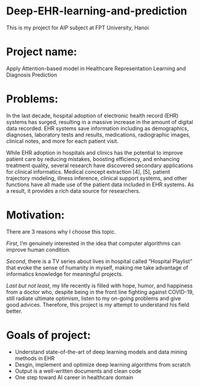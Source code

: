 # Deep-EHR-learning-and-prediction
This is my project for AIP subject at FPT University, Hanoi


# Project name: 
Apply Attention-based model in Healthcare Representation Learning and Diagnosis Prediction


# Problems:
In the last decade, hospital adoption of electronic health record (EHR) systems has surged, resulting in a massive increase in the amount of digital data recorded. EHR systems save information including as demographics, diagnoses, laboratory tests and results, medications, radiographic images, clinical notes, and more for each patient visit.

While EHR adoption in hospitals and clinics has the potential to improve patient care by reducing mistakes, boosting efficiency, and enhancing treatment quality, several research have discovered secondary applications for clinical informatics. Medical concept extraction [4], [5], patient trajectory modeling, illness inference, clinical support systems, and other functions have all made use of the patient data included in EHR systems. As a result, it provides a rich data source for researchers.


# Motivation:
There are 3 reasons why I choose this topic.

_First_, I’m genuinely interested in the idea that computer algorithms can improve human condition. 

_Second_, there is a TV series about lives in hospital called “Hospital Playlist” that evoke the sense of humanity in myself, making me take advantage of informatics knowledge for meaningful projects. 

_Last but not least_, my life recently is filled with hope, humor, and happiness from a doctor who, despite being in the front line fighting against COVID-19, still radiate ultimate optimism, listen to my on-going problems and give good advices. Therefore, this project is my attempt to understand his field better.


# Goals of project:
-	Understand state-of-the-art of deep learning models and data mining  methods in EHR 
-	Desgin, implement and optimize deep learning algorithms from scratch
-	Output is a well-written documents and clean code
-	One step toward AI career in healthcare domain

